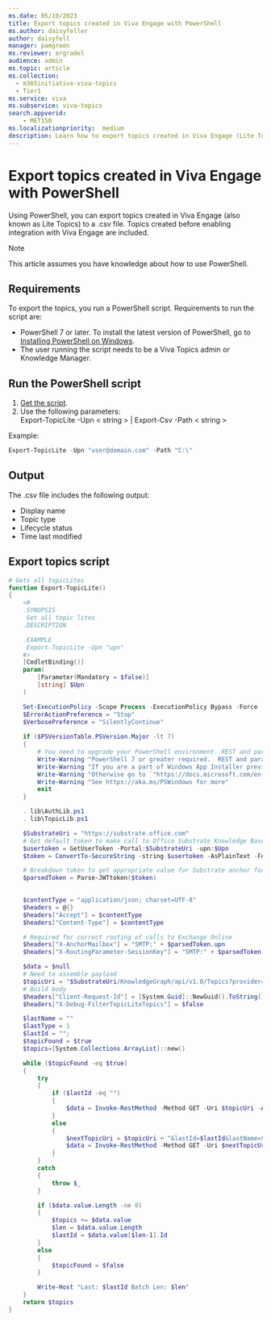 ```yaml
---
ms.date: 05/10/2023
title: Export topics created in Viva Engage with PowerShell
ms.author: daisyfeller
author: daisyfell
manager: pamgreen
ms.reviewer: ergradel
audience: admin
ms.topic: article
ms.collection:
  - m365initiative-viva-topics
  - Tier1
ms.service: viva 
ms.subservice: viva-topics 
search.appverid:
    - MET150  
ms.localizationpriority:  medium
description: Learn how to export topics created in Viva Engage (Lite Topics) to a .csv file.
---
```


# Export topics created in Viva Engage with PowerShell

Using PowerShell, you can export topics created in Viva Engage (also known as Lite Topics) to a .csv file. Topics created before enabling integration with Viva Engage are included.

> [!NOTE]
> This article assumes you have knowledge about how to use PowerShell.

## Requirements

To export the topics, you run a PowerShell script. Requirements to run the script are:

- PowerShell 7 or later. To install the latest version of PowerShell, go to [Installing PowerShell on Windows](/powershell/scripting/install/installing-powershell-on-windows?view=powershell-7.3#installing-the-msi-package).
- The user running the script needs to be a Viva Topics admin or Knowledge Manager.

## Run the PowerShell script

1. [Get the script](#export-topics-script).
1. Use the following parameters: <br>
Export-TopicLite -Upn < string > | Export-Csv -Path < string >

Example:

```powershell
Export-TopicLite -Upn "user@domain.com" -Path "C:\"
```

## Output

The .csv file includes the following output:

- Display name
- Topic type
- Lifecycle status
- Time last modified

## Export topics script

```powershell
# Gets all topicLites
function Export-TopicLite()
{
    <#
    .SYNOPSIS
     Get all topic lites
    .DESCRIPTION

    .EXAMPLE
     Export-TopicLite -Upn "upn"
    #>
    [CmdletBinding()]
    param(
        [Parameter(Mandatory = $false)]
        [string] $Upn
    )

    Set-ExecutionPolicy -Scope Process -ExecutionPolicy Bypass -Force
    $ErrorActionPreference = "Stop" 
    $VerbosePreference = "SilentlyContinue" 
    
    if ($PSVersionTable.PSVersion.Major -lt 7)
    {
        # You need to upgrade your PowerShell environment. REST and parallel execution has better implementation there.
        Write-Warning "PowerShell 7 or greater required.  REST and parallel execution has better implementation there."
        Write-Warning "If you are a part of Windows App Installer preview, use `"winget install --name PowerShell --exact`" from the command line to get and install the current stable version."
        Write-Warning "Otherwise go to `"https://docs.microsoft.com/en-us/powershell/scripting/install/installing-powershell-core-on-windows#installing-the-msi-package`" to download and install latest powershell"
        Write-Warning "See https://aka.ms/PSWindows for more"
        exit
    }

    . lib\AuthLib.ps1 
    . lib\TopicLib.ps1

    $SubstrateUri = "https://substrate.office.com"
    # Get default token to make call to Office Substrate Knowledge Base API
    $usertoken = GetUserToken -Portal:$SubstrateUri -upn:$Upn
    $token = ConvertTo-SecureString -string $usertoken -AsPlainText -Force

    # Breakdown token to get appropriate value for Substrate anchor for KM API calls
    $parsedToken = Parse-JWTtoken($token)

    
    $contentType = "application/json; charset=UTF-8"
    $headers = @{}
    $headers["Accept"] = $contentType
    $headers["Content-Type"] = $contentType

    # Required for correct routing of calls to Exchange Online
    $headers["X-AnchorMailbox"] = "SMTP:" + $parsedToken.upn
    $headers["X-RoutingParameter-SessionKey"] = "SMTP:" + $parsedToken.upn

    $data = $null
    # Need to assemble payload
    $topicUri = "$SubstrateUri/KnowledgeGraph/api/v1.0/Topics?provider=TopicLite"
    # Build body
    $headers["Client-Request-Id"] = [System.Guid]::NewGuid().ToString()
    $headers["X-Debug-FilterTopicLiteTopics"] = $false

    $lastName = ""
    $lastType = 1
    $lastId = "";
    $topicFound = $true
    $topics=[System.Collections.ArrayList]::new()

    while ($topicFound -eq $true)
    {
        try
        {
            if ($lastId -eq "")
            {
                $data = Invoke-RestMethod -Method GET -Uri $topicUri -Authentication Bearer -Token $token -Headers $headers
            }
            else
            {
                $nextTopicUri = $topicUri + "&lastId=$lastId&lastName=$lastName&lastType=$lastType"
                $data = Invoke-RestMethod -Method GET -Uri $nextTopicUri -Authentication Bearer -Token $token -Headers $headers
            }
        }
        catch
        {
            throw $_
        }

        if ($data.value.Length -ne 0)
        {
            $topics += $data.value
            $len = $data.value.Length
            $lastId = $data.value[$len-1].Id
        }
        else
        {
            $topicFound = $false
        }

        Write-Host "Last: $lastId Batch Len: $len"
    }
    return $topics
}

```
